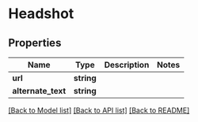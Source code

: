 # Headshot

## Properties
Name | Type | Description | Notes
------------ | ------------- | ------------- | -------------
**url** | **string** |  | 
**alternate_text** | **string** |  | 

[[Back to Model list]](../README.md#documentation-for-models) [[Back to API list]](../README.md#documentation-for-api-endpoints) [[Back to README]](../README.md)


